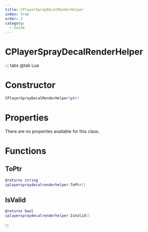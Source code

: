 ```yaml
---
title: CPlayerSprayDecalRenderHelper
index: true
order: 2
category:
  - Guide
---
```


# CPlayerSprayDecalRenderHelper

::: tabs
@tab Lua
# Constructor
```lua
CPlayerSprayDecalRenderHelper(ptr)
```
# Properties
There are no properties available for this class.
# Functions
## ToPtr
```lua
@returns string
cplayerspraydecalrenderhelper:ToPtr()
```
## IsValid
```lua
@returns bool
cplayerspraydecalrenderhelper:IsValid()
```

:::